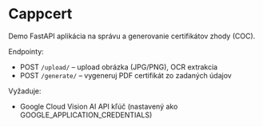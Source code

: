 
# Cappcert

Demo FastAPI aplikácia na správu a generovanie certifikátov zhody (COC).


Endpointy:
- POST `/upload/` – upload obrázka (JPG/PNG), OCR extrakcia
- POST `/generate/` – vygeneruj PDF certifikát zo zadaných údajov

Vyžaduje:
- Google Cloud Vision AI API kľúč (nastavený ako GOOGLE_APPLICATION_CREDENTIALS)
